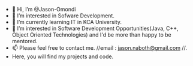 - 👋 Hi, I’m @Jason-Omondi
- 👀 I’m interested in Sofware Development.
- 🌱 I’m currently learning IT in KCA University.
- 💞️ I’m interested in Software Development Opportunities(Java, C++, Object Oriented Technologies) and I'd be more than happy to be mentored.
- 📫 Please feel free to contact me. //email : jason.naboth@gmail.com //.
- Here, you will find my projects and code.


